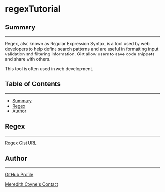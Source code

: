 # regexTutorial

## Summary
------------------------

Regex, also known as Regular Expression Syntax, is a tool used by web developers to help define search patterns and are useful in formatting input validation and filtering information. Gist allow users to save code snippets and share with others. 

This tool is often used in web development. 

## Table of Contents
------------------------

* [Summary](#Summary)
* [Regex](#Regex)
* [Author](#Author)


## Regex 
----------
[Regex Gist URL](https://gist.github.com/meredithcoyne/5330ec179b0e3600cf2808bfa7adb00e#file-regexgist)

## Author
---------
[GitHub Profile](https://github.com/meredithcoyne)

[Meredith Coyne's Contact](mailto:meredithleigh.coyne@gmail.com)
